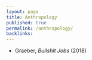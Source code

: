 ```yaml
---
layout: page
title: Anthropology
published: true
permalink: /anthropology/
backlinks: 
---
```


* Graeber, _Bullshit Jobs_ (2018) 
